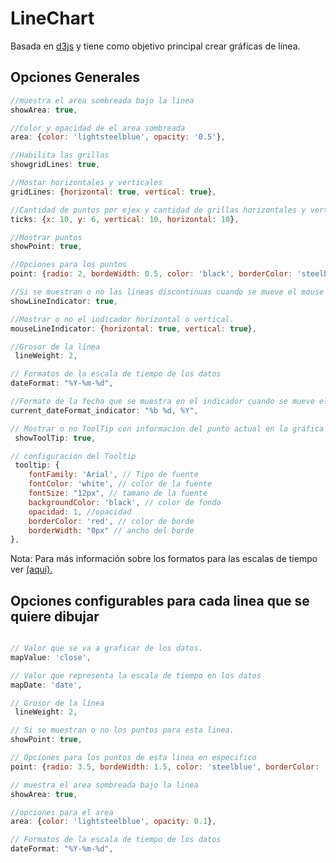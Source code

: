 LineChart
=========
Basada en [d3js](https://github.com/mbostock/d3) y tiene como objetivo principal crear gráficas de línea.

## Opciones Generales

```javascript
//muestra el area sombreada bajo la linea
showArea: true,

//Color y opacidad de el area sombreada
area: {color: 'lightsteelblue', opacity: '0.5'},

//Habilita las grillas
showgridLines: true,

//Mostar horizontales y verticales
gridLines: {horizontal: true, vertical: true},

//Cantidad de puntos por ejex y cantidad de grillas horizontales y verticales
ticks: {x: 10, y: 6, vertical: 10, horizontal: 10},

//Mostrar puntos
showPoint: true,

//Opciones para los puntos
point: {radio: 2, bordeWidth: 0.5, color: 'black', borderColor: 'steelblue'},

//Si se muestran o no las lineas discontinuas cuando se mueve el mouse
showLineIndicator: true,

//Mostrar o no el indicador horizontal o vertical.
mouseLineIndicator: {horizontal: true, vertical: true},

//Grosor de la línea
 lineWeight: 2,

// Formatos de la escala de tiempo de los datos
dateFormat: "%Y-%m-%d",

//Formato de la fecha que se muestra en el indicador cuando se mueve el mouse
current_dateFormat_indicator: "%b %d, %Y",

// Mostrar o no ToolTip con informacion del punto actual en la gráfica
 showToolTip: true,

// configuracion del Tooltip
 tooltip: {
    fontFamily: 'Arial', // Tipo de fuente
    fontColor: 'white', // color de la fuente
    fontSize: "12px", // tamano de la fuente
    backgroundColor: 'black', // color de fondo
    opacidad: 1, //opacidad
    borderColor: 'red', // color de borde
    borderWidth: "0px" // ancho del borde
},
```

Nota: Para más información sobre los formatos para las escalas de tiempo ver [(aquí).](https://github.com/mbostock/d3/wiki/Time-Formatting#format)


## Opciones configurables para cada linea que se quiere dibujar
```javascript

// Valor que se va a graficar de los datos.
mapValue: 'close',

// Valor que representa la escala de tiempo en los datos
mapDate: 'date',

// Grosor de la línea
 lineWeight: 2,

// Si se muestran o no los puntos para esta linea.
showPoint: true,

// Opciones para los puntos de esta linea en especifico
point: {radio: 3.5, bordeWidth: 1.5, color: 'steelblue', borderColor: 'white'},

// muestra el area sombreada bajo la linea
showArea: true,

//opciones para el area
area: {color: 'lightsteelblue', opacity: 0.1},

// Formatos de la escala de tiempo de los datos
dateFormat: "%Y-%m-%d",

```




